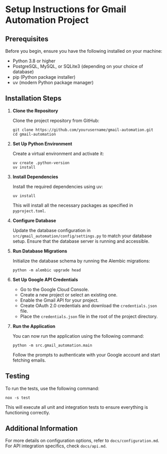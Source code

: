# Setup Instructions for Gmail Automation Project

## Prerequisites

Before you begin, ensure you have the following installed on your machine:

- Python 3.8 or higher
- PostgreSQL, MySQL, or SQLite3 (depending on your choice of database)
- pip (Python package installer)
- uv (modern Python package manager)

## Installation Steps

1. **Clone the Repository**

   Clone the project repository from GitHub:

   ```
   git clone https://github.com/yourusername/gmail-automation.git
   cd gmail-automation
   ```

2. **Set Up Python Environment**

   Create a virtual environment and activate it:

   ```
   uv create .python-version
   uv install
   ```

3. **Install Dependencies**

   Install the required dependencies using uv:

   ```
   uv install
   ```

   This will install all the necessary packages as specified in `pyproject.toml`.

4. **Configure Database**

   Update the database configuration in `src/gmail_automation/config/settings.py` to match your database setup. Ensure that the database server is running and accessible.

5. **Run Database Migrations**

   Initialize the database schema by running the Alembic migrations:

   ```
   python -m alembic upgrade head
   ```

6. **Set Up Google API Credentials**

   - Go to the Google Cloud Console.
   - Create a new project or select an existing one.
   - Enable the Gmail API for your project.
   - Create OAuth 2.0 credentials and download the `credentials.json` file.
   - Place the `credentials.json` file in the root of the project directory.

7. **Run the Application**

   You can now run the application using the following command:

   ```
   python -m src.gmail_automation.main
   ```

   Follow the prompts to authenticate with your Google account and start fetching emails.

## Testing

To run the tests, use the following command:

```
nox -s test
```

This will execute all unit and integration tests to ensure everything is functioning correctly.

## Additional Information

For more details on configuration options, refer to `docs/configuration.md`. For API integration specifics, check `docs/api.md`.